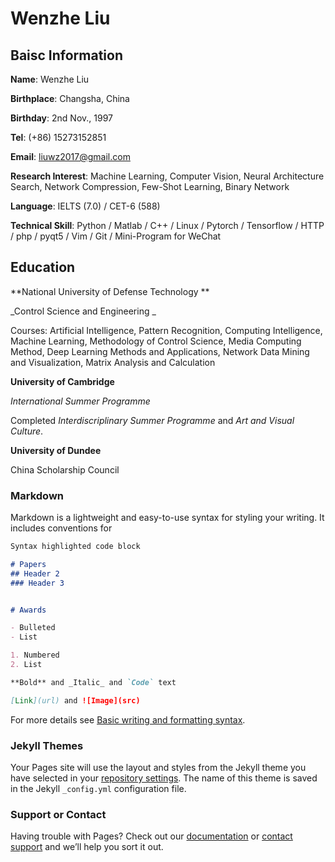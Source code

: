 <!-- ## Welcome to Wenzhe's Pages -->

<!-- You can use the [editor on GitHub](https://github.com/rrryan2016/liuwenzhe.github.io/edit/gh-pages/index.md) to maintain and preview the content for your website in Markdown files. -->

<!-- Whenever you commit to this repository, GitHub Pages will run [Jekyll](https://jekyllrb.com/) to rebuild the pages in your site, from the content in your Markdown files. -->

# Wenzhe Liu

## Baisc Information 

**Name**: Wenzhe Liu 

**Birthplace**: Changsha, China 

**Birthday**: 2nd Nov., 1997

**Tel**: (+86) 15273152851

**Email**: liuwz2017@gmail.com 

**Research Interest**: Machine Learning, Computer Vision, Neural Architecture Search, Network Compression, Few-Shot Learning, Binary Network

**Language**: IELTS (7.0) / CET-6 (588)

**Technical Skill**: Python / Matlab / C++ / Linux / Pytorch / Tensorflow / HTTP / php / pyqt5 / Vim / Git / Mini-Program for WeChat


## Education 

**National University of Defense Technology **

_Control Science and Engineering _

Courses: Artificial Intelligence, Pattern Recognition, Computing Intelligence, Machine Learning, Methodology of Control Science, Media Computing Method, Deep Learning Methods and Applications, Network Data Mining and Visualization, Matrix Analysis and Calculation 

**University of Cambridge**

_International Summer Programme_

Completed _Interdiscriplinary Summer Programme_ and _Art and Visual Culture_.

**University of Dundee**

China Scholarship Council 


### Markdown

Markdown is a lightweight and easy-to-use syntax for styling your writing. It includes conventions for

```markdown
Syntax highlighted code block

# Papers
## Header 2
### Header 3


# Awards

- Bulleted
- List

1. Numbered
2. List

**Bold** and _Italic_ and `Code` text

[Link](url) and ![Image](src)
```

For more details see [Basic writing and formatting syntax](https://docs.github.com/en/github/writing-on-github/getting-started-with-writing-and-formatting-on-github/basic-writing-and-formatting-syntax).

### Jekyll Themes

Your Pages site will use the layout and styles from the Jekyll theme you have selected in your [repository settings](https://github.com/rrryan2016/liuwenzhe.github.io/settings/pages). The name of this theme is saved in the Jekyll `_config.yml` configuration file.

### Support or Contact

Having trouble with Pages? Check out our [documentation](https://docs.github.com/categories/github-pages-basics/) or [contact support](https://support.github.com/contact) and we’ll help you sort it out.
